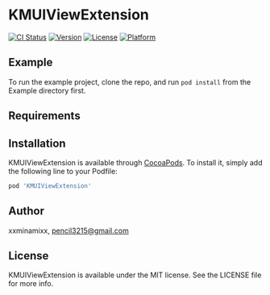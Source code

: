 # KMUIViewExtension

[![CI Status](https://img.shields.io/travis/xxminamixx/KMUIViewExtension.svg?style=flat)](https://travis-ci.org/xxminamixx/KMUIViewExtension)
[![Version](https://img.shields.io/cocoapods/v/KMUIViewExtension.svg?style=flat)](https://cocoapods.org/pods/KMUIViewExtension)
[![License](https://img.shields.io/cocoapods/l/KMUIViewExtension.svg?style=flat)](https://cocoapods.org/pods/KMUIViewExtension)
[![Platform](https://img.shields.io/cocoapods/p/KMUIViewExtension.svg?style=flat)](https://cocoapods.org/pods/KMUIViewExtension)

## Example

To run the example project, clone the repo, and run `pod install` from the Example directory first.

## Requirements

## Installation

KMUIViewExtension is available through [CocoaPods](https://cocoapods.org). To install
it, simply add the following line to your Podfile:

```ruby
pod 'KMUIViewExtension'
```

## Author

xxminamixx, pencil3215@gmail.com

## License

KMUIViewExtension is available under the MIT license. See the LICENSE file for more info.
